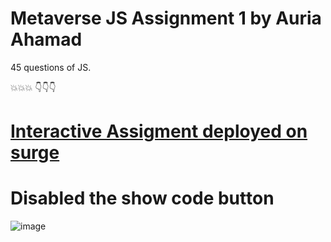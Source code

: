 # Metaverse JS Assignment 1 by Auria Ahamad
45 questions of JS.

💥💥💥
👇👇👇
# [Interactive Assigment deployed on surge](https://metaverse_js_assignment_1.surge.sh/)
# Disabled the show code button
![image](https://user-images.githubusercontent.com/50408063/193546983-eb9cf550-d6b2-4801-8b46-abad01be3750.png)


